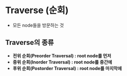 # Traverse (순회)
  - 모든 node들을 방문하는 것

## Traverse의 종류
  - **전위 순회(Preorder Traversal) : root node를 먼저**
  - **중위 순회(Inorder Traversal) : root node를 중간에**
  - **후위 순회(Postorder Traversal) : root node를 마지막에**
